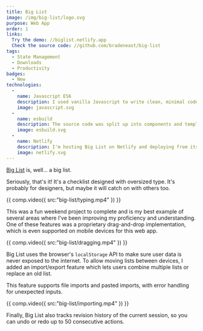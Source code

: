 ```yaml
---
title: Big List
image: /img/big-list/logo.svg
purpose: Web App
order: 1
links:
  Try the demo: //biglist.netlify.app
  Check the source code: //github.com/bradeneast/big-list
tags:
  - State Management
  - Downloads
  - Productivity
badges:
  - New
technologies:
  - 
    name: Javascript ES6
    description: I used vanilla Javascript to write clean, minimal code that outperforms framework and library implementations.
    image: javascript.svg
  - 
    name: esbuild
    description: The source code was split up into components and templates, so [esbuild](//github.com/evanw/esbuild) was the fastest way to bundle and minify the application.
    image: esbuild.svg
  - 
    name: Netlify
    description: I'm hosting Big List on Netlify and deploying from its GitHub repository.
    image: netlify.svg
---
```


<a href="//biglist.netlify.app" target="_blank">Big List</a> is, well... a big list.

Seriously, that's it! It's a checklist designed with oversized type. It's probably for designers, but maybe it will catch on with others too.

{{ comp.video({ src:"big-list/typing.mp4" }) }}

This was a fun weekend project to complete and is my best example of several areas where I've been improving my proficiency and understanding. One of these features was a proprietary drag-and-drop implementation, which is even supported on mobile devices for this web app.

{{ comp.video({ src:"big-list/dragging.mp4" }) }}

Big List uses the browser's `localStorage` API to make sure user data is never exposed to the internet. To allow moving lists between devices, I added an import/export feature which lets users combine multiple lists or replace an old list.

This feature supports file imports and pasted imports, with error handling for unexpected inputs.

{{ comp.video({ src:"big-list/importing.mp4" }) }}

Finally, Big List also tracks revision history of the current session, so you can undo or redo up to 50 consecutive actions.